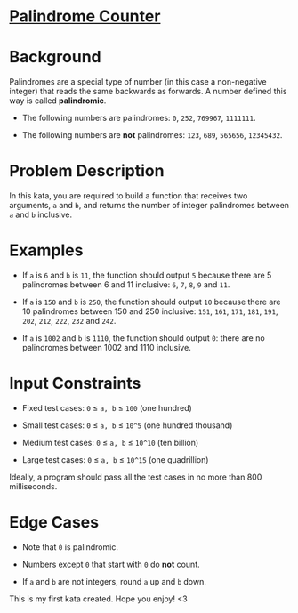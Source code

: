 # [Palindrome Counter](https://www.codewars.com/kata/64607242d3560e0043c3de25)

# Background

Palindromes are a special type of number (in this case a non-negative integer) that reads the same backwards as forwards. A number defined this way is called __palindromic__. 

* The following numbers are palindromes: `0`, `252`, `769967`, `1111111`. 

* The following numbers are __not__ palindromes: `123`, `689`, `565656`, `12345432`. 

# Problem Description

In this kata, you are required to build a function that receives two arguments, `a` and `b`, and returns the number of integer palindromes between `a` and `b` inclusive. 

# Examples

* If `a` is `6` and `b` is `11`, the function should output `5` because there are 5 palindromes between 6 and 11 inclusive: `6`, `7`, `8`, `9` and `11`. 

* If `a` is `150` and `b` is `250`, the function should output `10` because there are 10 palindromes between 150 and 250 inclusive: `151`, `161`, `171`, `181`, `191`, `202`, `212`, `222`, `232` and `242`. 

* If `a` is `1002` and `b` is `1110`, the function should output `0`: there are no palindromes between 1002 and 1110 inclusive. 

# Input Constraints

* Fixed test cases: `0` ≤ `a, b` ≤ `100` (one hundred)

* Small test cases: `0` ≤ `a, b` ≤ `10^5` (one hundred thousand)

* Medium test cases: `0` ≤ `a, b` ≤ `10^10` (ten billion)

* Large test cases: `0` ≤ `a, b` ≤ `10^15` (one quadrillion)

Ideally, a program should pass all the test cases in no more than 800 milliseconds. 

# Edge Cases

* Note that `0` is palindromic. 

* Numbers except `0` that start with `0` do __not__ count. 

* If `a` and `b` are not integers, round `a` up and `b` down. 

This is my first kata created. Hope you enjoy! <3